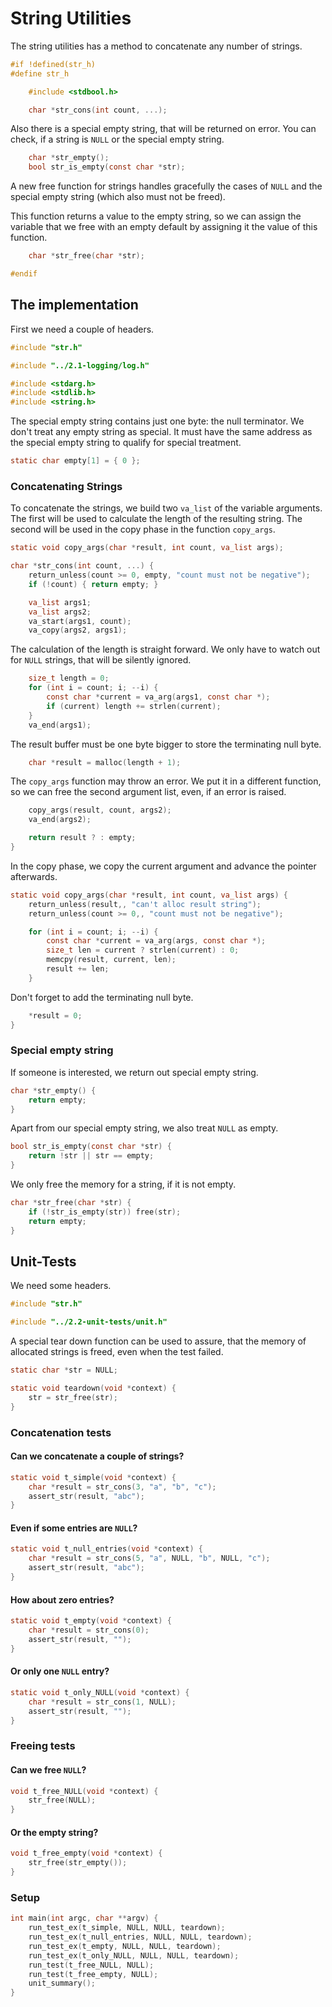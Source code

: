# String Utilities

The string utilities has a method to concatenate any number of strings.

``` c
#if !defined(str_h)
#define str_h

	#include <stdbool.h>

	char *str_cons(int count, ...);
```

Also there is a special empty string, that will be returned on error.  You can check, if a string is `NULL` or the special empty string.

``` c
	char *str_empty();
	bool str_is_empty(const char *str);
```

A new free function for strings handles gracefully the cases of `NULL` and the special empty string (which also must not be freed).

This function returns a value to the empty string, so we can assign the variable that we free with an empty default by assigning it the value of this function.

``` c
	char *str_free(char *str);

#endif
```
## The implementation

First we need a couple of headers.

``` c
#include "str.h"

#include "../2.1-logging/log.h"

#include <stdarg.h>
#include <stdlib.h>
#include <string.h>
```

The special empty string contains just one byte: the null terminator. We don't treat any empty string as special. It must have the same address as the special empty string to qualify for special treatment.

``` c
static char empty[1] = { 0 };
```

### Concatenating Strings

To concatenate the strings, we build two `va_list` of the variable arguments.  The first will be used to calculate the length of the resulting string. The second will be used in the copy phase in the function `copy_args`.

``` c
static void copy_args(char *result, int count, va_list args);

char *str_cons(int count, ...) {
	return_unless(count >= 0, empty, "count must not be negative");
	if (!count) { return empty; }

	va_list args1;
	va_list args2;
	va_start(args1, count);
	va_copy(args2, args1);
```

The calculation of the length is straight forward. We only have to watch out for `NULL` strings, that will be silently ignored.

``` c
	size_t length = 0;
	for (int i = count; i; --i) {
		const char *current = va_arg(args1, const char *);
		if (current) length += strlen(current);
	}
	va_end(args1);
```

The result buffer must be one byte bigger to store the terminating null byte.

``` c
	char *result = malloc(length + 1);
```

The `copy_args` function may throw an error. We put it in a different function, so we can free the second argument list, even, if an error is raised.

``` c
	copy_args(result, count, args2);
	va_end(args2);

	return result ? : empty;
}
```

In the copy phase, we copy the current argument and advance the pointer afterwards.

``` c
static void copy_args(char *result, int count, va_list args) {
	return_unless(result,, "can't alloc result string");
	return_unless(count >= 0,, "count must not be negative");

	for (int i = count; i; --i) {
		const char *current = va_arg(args, const char *);
		size_t len = current ? strlen(current) : 0;
		memcpy(result, current, len);
		result += len;
	}
```

Don't forget to add the terminating null byte.

``` c
	*result = 0;
}
```

### Special empty string

If someone is interested, we return out special empty string.

``` c
char *str_empty() {
	return empty;
}
```

Apart from our special empty string, we also treat `NULL` as empty.

``` c
bool str_is_empty(const char *str) {
	return !str || str == empty;
}
```

We only free the memory for a string, if it is not empty.

``` c
char *str_free(char *str) {
	if (!str_is_empty(str)) free(str);
	return empty;
}
```
## Unit-Tests

We need some headers.

``` c
#include "str.h"

#include "../2.2-unit-tests/unit.h"
```

A special tear down function can be used to assure, that the memory of allocated strings is freed, even when the test failed.

``` c
static char *str = NULL;

static void teardown(void *context) {
	str = str_free(str);
}
```

### Concatenation tests
#### Can we concatenate a couple of strings?

``` c
static void t_simple(void *context) {
	char *result = str_cons(3, "a", "b", "c");
	assert_str(result, "abc");
}
```

#### Even if some entries are `NULL`?

``` c
static void t_null_entries(void *context) {
	char *result = str_cons(5, "a", NULL, "b", NULL, "c");
	assert_str(result, "abc");
}
```

#### How about zero entries?

``` c
static void t_empty(void *context) {
	char *result = str_cons(0);
	assert_str(result, "");
}
```

#### Or only one `NULL` entry?

``` c
static void t_only_NULL(void *context) {
	char *result = str_cons(1, NULL);
	assert_str(result, "");
}
```

### Freeing tests
#### Can we free `NULL`?

``` c
void t_free_NULL(void *context) {
	str_free(NULL);
}
```

#### Or the empty string?

``` c
void t_free_empty(void *context) {
	str_free(str_empty());
}
```

### Setup

``` c
int main(int argc, char **argv) {
	run_test_ex(t_simple, NULL, NULL, teardown);
	run_test_ex(t_null_entries, NULL, NULL, teardown);
	run_test_ex(t_empty, NULL, NULL, teardown);
	run_test_ex(t_only_NULL, NULL, NULL, teardown);
	run_test(t_free_NULL, NULL);
	run_test(t_free_empty, NULL);
	unit_summary();
}
```
